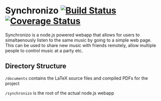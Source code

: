 # Synchronizo [![Build Status](https://api.travis-ci.org/ammaraskar/synchronizo.svg?branch=master)](https://travis-ci.org/ammaraskar/synchronizo) [![Coverage Status](https://coveralls.io/repos/github/ammaraskar/synchronizo/badge.svg?branch=master)](https://coveralls.io/github/ammaraskar/synchronizo?branch=master)

Synchronizo is a node.js powered webapp that allows for users to
simaltaenously listen to the same music by going to a simple web page.
This can be used to share new music with friends remotely, allow multiple
people to control music at a party etc.

## Directory Structure

`/documents` contains the LaTeX source files and compiled PDFs for the project

`/synchronizo` is the root of the actual node.js webapp
